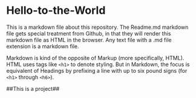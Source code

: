 # Hello-to-the-World

This is a markdown file about this repository.
The Readme.md markdown file gets special treatment from Github,
in that they will render this markdown file as HTML in the browser. Any text file with a .md file extension is a markdown file.

Markdown is kind of the opposite of Markup (more specifically, HTML). HTML uses tags like `<h1>` to denote styling. But in Markdown, the focus is equivalent of Headings by prefixing a line with up to six pound signs (for `<h1>` through `<h6>`).
  
##This is a project##
